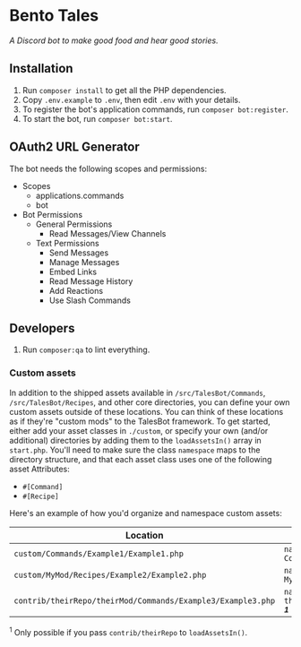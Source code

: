 
# Bento Tales

_A Discord bot to make good food and hear good stories._

## Installation

1. Run `composer install` to get all the PHP dependencies.
2. Copy `.env.example` to `.env`, then edit `.env` with your details.
3. To register the bot's application commands, run `composer bot:register`.
4. To start the bot, run `composer bot:start`.

## OAuth2 URL Generator

The bot needs the following scopes and permissions:

- Scopes
  - applications.commands
  - bot
- Bot Permissions
  - General Permissions
    - Read Messages/View Channels
  - Text Permissions
    - Send Messages
    - Manage Messages
    - Embed Links
    - Read Message History
    - Add Reactions
    - Use Slash Commands

## Developers

1. Run `composer:qa` to lint everything.

### Custom assets

In addition to the shipped assets available in `/src/TalesBot/Commands`,
`/src/TalesBot/Recipes`, and other core directories, you can define your own
custom assets outside of these locations. You can think of these locations
as if they're "custom mods" to the TalesBot framework. To get started, either
add your asset classes in `./custom`, or specify your own (and/or additional)
directories by adding them to the `loadAssetsIn()` array in `start.php`.
You'll need to make sure the class `namespace` maps to the directory structure,
and that each asset class uses one of the following asset Attributes:

* `#[Command]`
* `#[Recipe]`

Here's an example of how you'd organize and namespace custom assets:

| Location                                                    | Namespace                                                 |
|-------------------------------------------------------------|-----------------------------------------------------------|
| `custom/Commands/Example1/Example1.php`                     | `namespace Commands\Example1`                             |
| `custom/MyMod/Recipes/Example2/Example2.php`                | `namespace MyMod\Recipes\Example2`                        |
| `contrib/theirRepo/theirMod/Commands/Example3/Example3.php` | `namespace theirMod\Commands\Example3` ***<sup>1</sup>*** |

<sup>1</sup> Only possible if you pass `contrib/theirRepo` to `loadAssetsIn()`.
